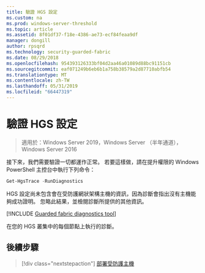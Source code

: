 ```yaml
---
title: 驗證 HGS 設定
ms.custom: na
ms.prod: windows-server-threshold
ms.topic: article
ms.assetid: 8f01df37-f18e-4386-ae73-ecf84feaa9df
manager: dongill
author: rpsqrd
ms.technology: security-guarded-fabric
ms.date: 08/29/2018
ms.openlocfilehash: 954393126333bf04d2aa46a01089d88bc91151cb
ms.sourcegitcommit: eaf071249b6eb6b1a758b38579a2d87710abfb54
ms.translationtype: MT
ms.contentlocale: zh-TW
ms.lasthandoff: 05/31/2019
ms.locfileid: "66447319"
---
```

# <a name="verify-the-hgs-configuration"></a>驗證 HGS 設定

>適用於：Windows Server 2019，Windows Server （半年通道），Windows Server 2016


接下來，我們需要驗證一切都運作正常。 若要這樣做，請在提升權限的 Windows PowerShell 主控台中執行下列命令：

```powershell
Get-HgsTrace -RunDiagnostics
```

HGS 設定尚未包含會在受防護網狀架構主機的資訊，因為診斷會指出沒有主機能夠成功證明。 忽略此結果，並檢閱診斷所提供的其他資訊。

[!INCLUDE [Guarded fabric diagnostics tool](../../../includes/guarded-fabric-diagnostics-tool.md)] 

<!-- When a link is available for an updated troubleshooting guide, add a sentence like the following and create a link to the troubleshooting guide:
If failures did occur, please review the remediation steps provided or see the Troubleshooting Guide.
-->

在您的 HGS 叢集中的每個節點上執行的診斷。

## <a name="next-step"></a>後續步驟

> [!div class="nextstepaction"]
> [部署受防護主機](guarded-fabric-configure-hgs-with-authorized-hyper-v-hosts.md)

